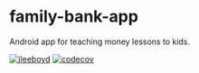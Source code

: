 # family-bank-app
Android app for teaching money lessons to kids.

[![jleeboyd](https://circleci.com/gh/jleeboyd/family_bank_app.svg?style=svg)](https://app.circleci.com/pipelines/github/jleeboyd/family-bank-app)
[![codecov](https://codecov.io/gh/jleeboyd/family-bank-app/branch/master/graph/badge.svg?token=3PkiFCk7iC)](https://codecov.io/gh/jleeboyd/family-bank-app)